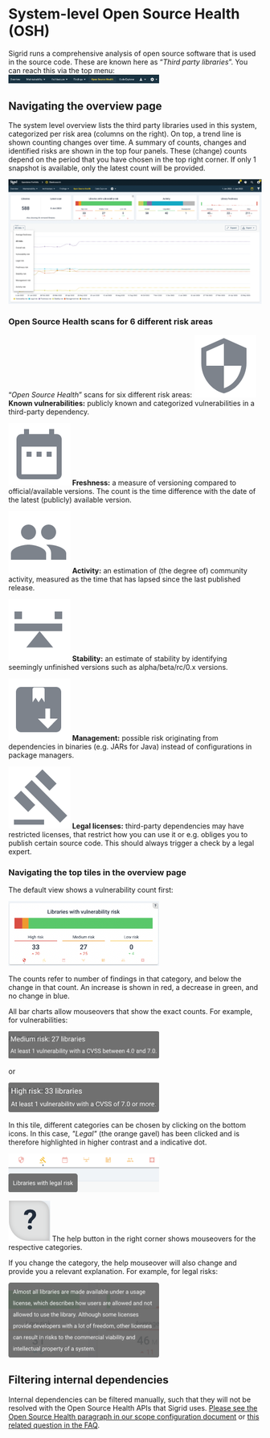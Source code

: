 # System-level Open Source Health (OSH)
Sigrid runs a comprehensive analysis of open source software that is used in the source code. These are known here as “*Third party libraries*”. You can reach this via the top menu:
<img src="../images/system-top-bar-osh.png" width="300" />


## Navigating the overview page

The system level overview lists the third party libraries used in this system, categorized per risk area (columns on the right). On top, a trend line is shown counting changes over time. A summary of counts, changes and identified risks are shown in the top four panels. These (change) counts depend on the period that you have chosen in the top right corner. If only 1 snapshot is available, only the latest count will be provided.

<img src="../images/system-osh-top-bar-and-trendline.png" width="600" />

### Open Source Health scans for 6 different risk areas

“*Open Source Health*” scans for six different risk areas: 
<img src="../images/system-osh-icon-vulnerability.png" class="inline" /> **Known vulnerabilities:** publicly known and categorized vulnerabilities in a third-party dependency.

<img src="../images/system-osh-icon-freshness.png" class="inline" />  **Freshness:** a measure of versioning compared to official/available versions. The count is the time difference with the date of the latest (publicly) available version. 

<img src="../images/system-osh-icon-activity.png" class="inline" />  **Activity:** an estimation of (the degree of) community activity, measured as the time that has lapsed since the last published release. 

<img src="../images/system-osh-icon-stability.png" class="inline" />  **Stability:** an estimate of stability by identifying seemingly unfinished versions such as alpha/beta/rc/0.x versions.

<img src="../images/system-osh-icon-dep-management.png" class="inline" />  **Management:** possible risk originating from dependencies in binaries (e.g. JARs for Java) instead of configurations in package managers.

<img src="../images/system-osh-icon-legal.png" class="inline" />  **Legal licenses:** third-party dependencies may have restricted licenses, that restrict how you can use it or e.g. obliges you to publish certain source code. This should always trigger a check by a legal expert. 

### Navigating the top tiles in the overview page 
The default view shows a vulnerability count first:

<img src="../images/system-osh-chart-vulnerability-risk.png" width="300" />

The counts refer to number of findings in that category, and below the change in that count. An increase is shown in red, a decrease in green, and no change in blue.

All bar charts allow mouseovers that show the exact counts. For example, for vulnerabilities:

<img src="../images/system-osh-vuln-chart-mouseover-medium-ex-background.png" width="300" />

or 

<img src="../images/system-osh-vuln-chart-mouseover-high-ex-background.png" width="300" />

In this tile, different categories can be chosen by clicking on the bottom icons. In this case, *"Legal"* (the orange gavel) has been clicked and is therefore highlighted in higher contrast and a indicative dot. 

<img src="../images/system-osh-risk-barchart-bottom-icons.png" width="300" />

<img src="../images/help-corner-osh.png" class="inline" /> The help button in the right corner shows mouseovers for the respective categories.

If you change the category, the help mouseover will also change and provide you a relevant explanation. For example, for legal risks:

<img src="../images/system-osh-legal-help-mouseover.png" width="300" />

## Filtering internal dependencies
Internal dependencies can be filtered manually, such that they will not be resolved with the Open Source Health APIs that Sigrid uses.
[Please see the Open Source Health paragraph in our scope configuration document](../reference/analysis-scope-configuration.md#open-source-health) or [this related question in the FAQ](../capabilities/faq-security.md#does-sig-filter-when-resolving-our-systems-dependencies).
